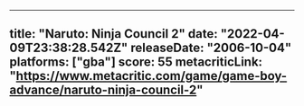 
---
title: "Naruto: Ninja Council 2"
date: "2022-04-09T23:38:28.542Z"
releaseDate: "2006-10-04"
platforms: ["gba"]
score: 55
metacriticLink: "https://www.metacritic.com/game/game-boy-advance/naruto-ninja-council-2"
---
